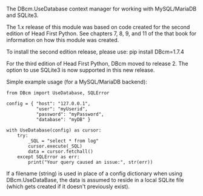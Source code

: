 
The DBcm.UseDatabase context manager for working with MySQL/MariaDB and SQLite3.

The 1.x release of this module was based on code created for the second edition 
of Head First Python. See chapters 7, 8, 9, and 11 of the that book for information
on how this module was created.  

To install the second edition release, please use: pip install DBcm=1.7.4

For the third edition of Head First Python, DBcm moved to release 2. The option to use 
SQLite3 is now supported in this new release.

Simple example usage (for a MySQL/MariaDB backend):

    from DBcm import UseDatabase, SQLError

    config = { "host": "127.0.0.1",
               "user": "myUserid",
               "password": "myPassword",
               "database": "myDB" }

    with UseDatabase(config) as cursor:
        try:
            _SQL = "select * from log"
            cursor.execute(_SQL)
            data = cursor.fetchall()
        except SQLError as err:
            print("Your query caused an issue:", str(err))

If a filename (string) is used in place of a config dictionary when using 
DBcm.UseDataBase, the data is assumed to reside in a local SQLite file (which
gets created if it doesn't previously exist).
 
